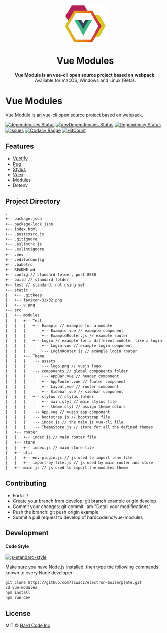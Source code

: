 <div align="center">
  <img src="static/logo.png" width="128px">
  <h1>Vue Modules</h1>
</div>

<p align="center">
  <b>Vue Module is an vue-cli open source project based on webpack.</b><br>
  Available for macOS, Windows and Linux (Beta).
</p>

# Vue Modules

Vue Module is an vue-cli open source project based on webpack.

[![dependencies Status](https://david-dm.org/guastallaigor/vue-modules/status.svg)](https://david-dm.org/guastallaigor/vue-modules)
[![devDependencies Status](https://david-dm.org/guastallaigor/vue-modules/dev-status.svg)](https://david-dm.org/guastallaigor/vue-modules?type=dev)
[![Dependency Status](https://dependencyci.com/github/guastallaigor/vue-modules/badge)](https://dependencyci.com/github/guastallaigor/vue-modules)
[![Issues](https://img.shields.io/github/issues/clarkdo/hare.svg)](https://github.com/guastallaigor/hare/issues)
[![Codacy Badge](https://api.codacy.com/project/badge/Grade/95486974aafb4663bfd6edc2d1fa7187)](https://www.codacy.com/app/guastallaigor/vue-modules?utm_source=github.com&amp;utm_medium=referral&amp;utm_content=guastallaigor/vue-modules&amp;utm_campaign=Badge_Grade)
[![HitCount](http://hits.dwyl.io/guastallaigor/vue-modules.svg)](http://hits.dwyl.io/guastallaigor/vue-modules)

## Features

* [Vuetify](https://vuetifyjs.com/)
* [Pug](https://pugjs.org/api/getting-started.html)
* [Stylus](http://stylus-lang.com/)
* [Vuex](https://vuex.vuejs.org/en/)
* Modules
* Dotenv

## Project Directory

```
.
+-- package.json
+-- package-lock.json
+-- index.html
+-- .postcssrc.js
+-- .gitignore
+-- .eslintrc.js
+-- .eslintignore
+-- .env
+-- .editorconfig
+-- .babelrc
+-- README.md
+-- config // standard folder, port 8080
+-- build // standard folder
+-- test // standard, not using yet
+-- static
|   +-- .gitkeep
|   +-- favicon-32x32.png
|   +-- v.png
+-- src
|   +-- modules
|   |   +-- Test
|   |   |   +-- Example // example for a module
|   |   |   |   +-- Example.vue // example component
|   |   |   |   +-- ExampleRouter.js // example router
|   |   |   +-- Login // example for a different module, like a login
|   |   |   |   +-- Login.vue // example login component
|   |   |   |   +-- LoginRouter.js // example login router
|   |   +-- Theme
|   |   |   +-- assets
|   |   |   |   +-- logo.png // vuejs logo
|   |   |   +-- components // global components folder
|   |   |   |   +-- AppBar.vue // header component
|   |   |   |   +-- AppFooter.vue // footer component
|   |   |   |   +-- Layout.vue // router component
|   |   |   |   +-- Sidebar.vue // sidebar component
|   |   |   +-- stylus // stylus folder
|   |   |   |   +-- main.styl // main stylus file
|   |   |   |   +-- theme.styl // assign theme colors
|   |   |   +-- App.vue // vuejs app component
|   |   |   +-- bootstrap.js // bootstrap file
|   |   |   +-- index.js // the main.js vue-cli file
|   |   |   +-- ThemeStore.js // store for all the defined themes
|   +-- router
|   |   +-- index.js // main router file
|   +-- store
|   |   +-- index.js // main store file
|   +-- util
|   |   +-- env-plugin.js // js used to import .env file
|   |   +-- import-by-file.js // js used by main router and store
|   +-- main.js // js used to import the modules theme
```

## Contributing

* Fork it !
* Create your branch from develop: git branch example origin develop
* Commit your changes: git commit -am "Detail your modifications"
* Push the branch: git push origin example
* Submit a pull request to develop of hardcodeinc/vue-modules

## Development

#### Code Style
[![js-standard-style](https://cdn.rawgit.com/feross/standard/master/badge.svg)](https://github.com/feross/standard)

Make sure you have [Node.js](https://nodejs.org) installed, then type the following commands known to every Node developer:
```
git clone https://github.com/szwacz/electron-boilerplate.git
cd vue-modules
npm install
npm run dev
```

## License

MIT © [Hard Code Inc](https://github.com/hardcodeinc/vue-modules)
